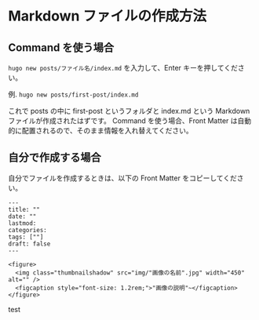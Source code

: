 # Markdown ファイルの作成方法

## Command を使う場合

`hugo new posts/ファイル名/index.md`
を入力して、Enter キーを押してください。

例.
`hugo new posts/first-post/index.md`

これで posts の中に first-post というフォルダと index.md という Markdown ファイルが作成されたはずです。
Command を使う場合、Front Matter は自動的に配置されるので、そのまま情報を入れ替えてください。

## 自分で作成する場合

自分でファイルを作成するときは、以下の Front Matter をコピーしてください。

```
---
title: ""
date: ""
lastmod:
categories:
tags: [""]
draft: false
---

<figure>
  <img class="thumbnailshadow" src="img/"画像の名前".jpg" width="450" alt="" />
  <figcaption style="font-size: 1.2rem;">"画像の説明"~</figcaption>
</figure>
```

test
